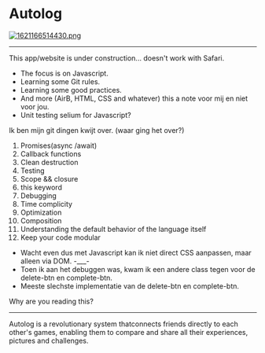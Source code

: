 # Autolog

[![1621166514430.png](https://i.postimg.cc/15W7pg1G/1621166514430.png)](https://postimg.cc/qz3GrvRq)


---

This app/website is under construction... doesn't work with Safari.

- The focus is on Javascript.
- Learning some Git rules.
- Learning some good practices.
- And more (AirB, HTML, CSS and whatever) this a note voor mij en niet voor jou.
- Unit testing selium for Javascript?

Ik ben mijn git dingen kwijt over. (waar ging het over?)

1. Promises(async /await) 
2. Callback functions 
3. Clean destruction 
4. Testing 
5. Scope && closure 
6. this keyword 
7. Debugging 
8. Time complicity 
9. Optimization 
10. Composition
11. Understanding the default behavior of the language itself 
12. Keep your code modular


- Wacht even dus met Javascript kan ik niet direct CSS aanpassen, maar alleen via DOM. -___-
- Toen ik aan het debuggen was, kwam ik een andere class tegen voor de delete-btn en complete-btn.
- Meeste slechste implementatie van de delete-btn en complete-btn.

Why are you reading this?

---

Autolog is a revolutionary system thatconnects friends directly to each other's games, enabling them to compare and share all their experiences, pictures and challenges.